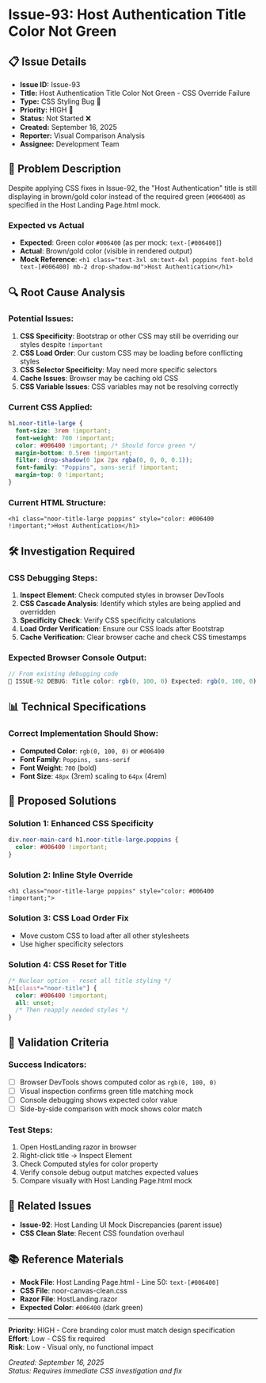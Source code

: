 # Issue-93: Host Authentication Title Color Not Green

## 📋 **Issue Details**

- **Issue ID:** Issue-93
- **Title:** Host Authentication Title Color Not Green - CSS Override Failure
- **Type:** CSS Styling Bug 🎨
- **Priority:** HIGH 🔴
- **Status:** Not Started ❌
- **Created:** September 16, 2025
- **Reporter:** Visual Comparison Analysis
- **Assignee:** Development Team

## 🎯 **Problem Description**

Despite applying CSS fixes in Issue-92, the "Host Authentication" title is still displaying in brown/gold color instead of the required green (`#006400`) as specified in the Host Landing Page.html mock.

### **Expected vs Actual**

- **Expected**: Green color `#006400` (as per mock: `text-[#006400]`)
- **Actual**: Brown/gold color (visible in rendered output)
- **Mock Reference**: `<h1 class="text-3xl sm:text-4xl poppins font-bold text-[#006400] mb-2 drop-shadow-md">Host Authentication</h1>`

## 🔍 **Root Cause Analysis**

### **Potential Issues**:

1. **CSS Specificity**: Bootstrap or other CSS may still be overriding our styles despite `!important`
2. **CSS Load Order**: Our custom CSS may be loading before conflicting styles
3. **CSS Selector Specificity**: May need more specific selectors
4. **Cache Issues**: Browser may be caching old CSS
5. **CSS Variable Issues**: CSS variables may not be resolving correctly

### **Current CSS Applied**:

```css
h1.noor-title-large {
  font-size: 3rem !important;
  font-weight: 700 !important;
  color: #006400 !important; /* Should force green */
  margin-bottom: 0.5rem !important;
  filter: drop-shadow(0 1px 2px rgba(0, 0, 0, 0.1));
  font-family: "Poppins", sans-serif !important;
  margin-top: 0 !important;
}
```

### **Current HTML Structure**:

```razor
<h1 class="noor-title-large poppins" style="color: #006400 !important;">Host Authentication</h1>
```

## 🛠️ **Investigation Required**

### **CSS Debugging Steps**:

1. **Inspect Element**: Check computed styles in browser DevTools
2. **CSS Cascade Analysis**: Identify which styles are being applied and overridden
3. **Specificity Check**: Verify CSS specificity calculations
4. **Load Order Verification**: Ensure our CSS loads after Bootstrap
5. **Cache Verification**: Clear browser cache and check CSS timestamps

### **Expected Browser Console Output**:

```javascript
// From existing debugging code
🎯 ISSUE-92 DEBUG: Title color: rgb(0, 100, 0) Expected: rgb(0, 100, 0)
```

## 📊 **Technical Specifications**

### **Correct Implementation Should Show**:

- **Computed Color**: `rgb(0, 100, 0)` or `#006400`
- **Font Family**: `Poppins, sans-serif`
- **Font Weight**: `700` (bold)
- **Font Size**: `48px` (3rem) scaling to `64px` (4rem)

## 🔧 **Proposed Solutions**

### **Solution 1: Enhanced CSS Specificity**

```css
div.noor-main-card h1.noor-title-large.poppins {
  color: #006400 !important;
}
```

### **Solution 2: Inline Style Override**

```razor
<h1 class="noor-title-large poppins" style="color: #006400 !important;">
```

### **Solution 3: CSS Load Order Fix**

- Move custom CSS to load after all other stylesheets
- Use higher specificity selectors

### **Solution 4: CSS Reset for Title**

```css
/* Nuclear option - reset all title styling */
h1[class*="noor-title"] {
  color: #006400 !important;
  all: unset;
  /* Then reapply needed styles */
}
```

## 📝 **Validation Criteria**

### **Success Indicators**:

- [ ] Browser DevTools shows computed color as `rgb(0, 100, 0)`
- [ ] Visual inspection confirms green title matching mock
- [ ] Console debugging shows expected color value
- [ ] Side-by-side comparison with mock shows color match

### **Test Steps**:

1. Open HostLanding.razor in browser
2. Right-click title → Inspect Element
3. Check Computed styles for color property
4. Verify console debug output matches expected values
5. Compare visually with Host Landing Page.html mock

## 🔗 **Related Issues**

- **Issue-92**: Host Landing UI Mock Discrepancies (parent issue)
- **CSS Clean Slate**: Recent CSS foundation overhaul

## 📚 **Reference Materials**

- **Mock File**: Host Landing Page.html - Line 50: `text-[#006400]`
- **CSS File**: noor-canvas-clean.css
- **Razor File**: HostLanding.razor
- **Expected Color**: `#006400` (dark green)

---

**Priority**: HIGH - Core branding color must match design specification  
**Effort**: Low - CSS fix required  
**Risk**: Low - Visual only, no functional impact

_Created: September 16, 2025_  
_Status: Requires immediate CSS investigation and fix_
